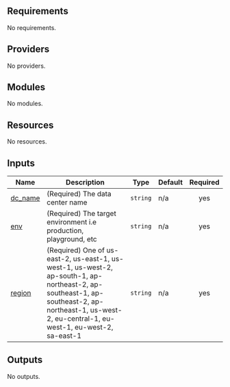 <!-- BEGIN_TF_DOCS -->
## Requirements

No requirements.

## Providers

No providers.

## Modules

No modules.

## Resources

No resources.

## Inputs

| Name | Description | Type | Default | Required |
|------|-------------|------|---------|:--------:|
| <a name="input_dc_name"></a> [dc\_name](#input\_dc\_name) | (Required) The data center name | `string` | n/a | yes |
| <a name="input_env"></a> [env](#input\_env) | (Required) The target environment i.e production, playground, etc | `string` | n/a | yes |
| <a name="input_region"></a> [region](#input\_region) | (Required) One of us-east-2, us-east-1, us-west-1, us-west-2, ap-south-1, ap-northeast-2, ap-southeast-1, ap-southeast-2, ap-northeast-1, us-west-2, eu-central-1, eu-west-1, eu-west-2, sa-east-1 | `string` | n/a | yes |

## Outputs

No outputs.
<!-- END_TF_DOCS -->